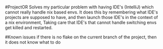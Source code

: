 #ProjectOR
Solves my particular problem with having IDE's (IntelliJ) which cannot really handle nix based envs.
It does this by remembering what IDE's projects are supposed to have, and then launch those IDE's in the context of a nix environment, Taking care that IDE's that cannot handle switching envs get killed and restarted.

#Known issues
if there is no flake on the current branch of the project, then it does not know what to do

